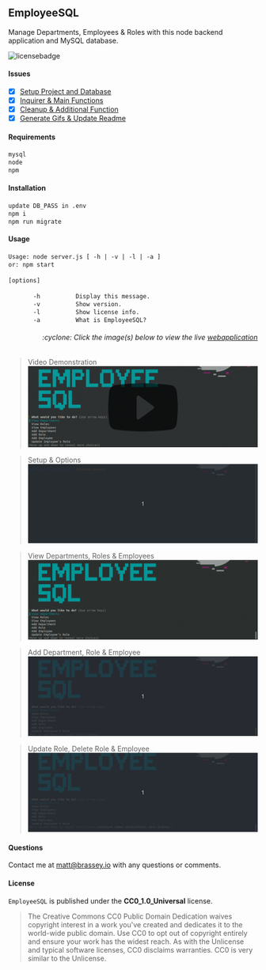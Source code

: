 ## EmployeeSQL

Manage Departments, Employees & Roles with this node backend application and MySQL database.

![licensebadge](https://img.shields.io/badge/license-CC0_1.0_Universal-blue)

#### Issues

- [x] [Setup Project and Database](https://github.com/MBrassey/EmployeeSQL/issues/1)
- [x] [Inquirer & Main Functions](https://github.com/MBrassey/EmployeeSQL/issues/2)
- [x] [Cleanup & Additional Function](https://github.com/MBrassey/EmployeeSQL/issues/3)
- [x] [Generate Gifs & Update Readme](https://github.com/MBrassey/EmployeeSQL/issues/4)

#### Requirements

    mysql
    node
    npm

#### Installation

    update DB_PASS in .env
    npm i
    npm run migrate

#### Usage

    Usage: node server.js [ -h | -v | -l | -a ]
    or: npm start

    [options]

           -h          Display this message.
           -v          Show version.
           -l          Show license info.
           -a          What is EmployeeSQL?

<h6><p align="right">:cyclone: Click the image(s) below to view the live <a id="Screenshots" href="https://github.com/MBrassey/EmployeeSQL">webapplication</a></p></h6>

> Video Demonstration
> [![Watch the video](./img/VideoPreview.png)](https://youtu.be/CSvmk6heM0I)

> Setup & Options
> [<img src="img/Preview1.gif">](https://github.com/MBrassey/EmployeeSQL)

> View Departments, Roles & Employees
> [<img src="img/Preview2.gif">](https://github.com/MBrassey/EmployeeSQL)

> Add Department, Role & Employee
> [<img src="img/Preview3.gif">](https://github.com/MBrassey/EmployeeSQL)

> Update Role, Delete Role & Employee
> [<img src="img/Preview4.gif">](https://github.com/MBrassey/EmployeeSQL)

#### Questions

Contact me at [matt@brassey.io](mailto:matt@brassey.io) with any questions or comments.

#### License

`EmployeeSQL` is published under the **CC0_1.0_Universal** license.

> The Creative Commons CC0 Public Domain Dedication waives copyright interest in a work you've created and dedicates it to the world-wide public domain. Use CC0 to opt out of copyright entirely and ensure your work has the widest reach. As with the Unlicense and typical software licenses, CC0 disclaims warranties. CC0 is very similar to the Unlicense.
